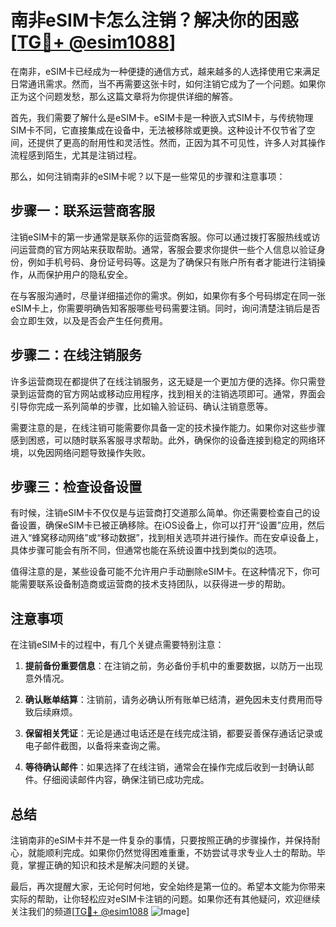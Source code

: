 # 南非eSIM卡怎么注销？解决你的困惑[[TG💪+ @esim1088](https://t.me/s/esim1088)]

在南非，eSIM卡已经成为一种便捷的通信方式，越来越多的人选择使用它来满足日常通讯需求。然而，当不再需要这张卡时，如何注销它成为了一个问题。如果你正为这个问题发愁，那么这篇文章将为你提供详细的解答。

首先，我们需要了解什么是eSIM卡。eSIM卡是一种嵌入式SIM卡，与传统物理SIM卡不同，它直接集成在设备中，无法被移除或更换。这种设计不仅节省了空间，还提供了更高的耐用性和灵活性。然而，正因为其不可见性，许多人对其操作流程感到陌生，尤其是注销过程。

那么，如何注销南非的eSIM卡呢？以下是一些常见的步骤和注意事项：

## 步骤一：联系运营商客服

注销eSIM卡的第一步通常是联系你的运营商客服。你可以通过拨打客服热线或访问运营商的官方网站来获取帮助。通常，客服会要求你提供一些个人信息以验证身份，例如手机号码、身份证号码等。这是为了确保只有账户所有者才能进行注销操作，从而保护用户的隐私安全。

在与客服沟通时，尽量详细描述你的需求。例如，如果你有多个号码绑定在同一张eSIM卡上，你需要明确告知客服哪些号码需要注销。同时，询问清楚注销后是否会立即生效，以及是否会产生任何费用。

## 步骤二：在线注销服务

许多运营商现在都提供了在线注销服务，这无疑是一个更加方便的选择。你只需登录到运营商的官方网站或移动应用程序，找到相关的注销选项即可。通常，界面会引导你完成一系列简单的步骤，比如输入验证码、确认注销意愿等。

需要注意的是，在线注销可能需要你具备一定的技术操作能力。如果你对这些步骤感到困惑，可以随时联系客服寻求帮助。此外，确保你的设备连接到稳定的网络环境，以免因网络问题导致操作失败。

## 步骤三：检查设备设置

有时候，注销eSIM卡不仅仅是与运营商打交道那么简单。你还需要检查自己的设备设置，确保eSIM卡已被正确移除。在iOS设备上，你可以打开“设置”应用，然后进入“蜂窝移动网络”或“移动数据”，找到相关选项并进行操作。而在安卓设备上，具体步骤可能会有所不同，但通常也能在系统设置中找到类似的选项。

值得注意的是，某些设备可能不允许用户手动删除eSIM卡。在这种情况下，你可能需要联系设备制造商或运营商的技术支持团队，以获得进一步的帮助。

## 注意事项

在注销eSIM卡的过程中，有几个关键点需要特别注意：

1. **提前备份重要信息**：在注销之前，务必备份手机中的重要数据，以防万一出现意外情况。
   
2. **确认账单结算**：注销前，请务必确认所有账单已结清，避免因未支付费用而导致后续麻烦。

3. **保留相关凭证**：无论是通过电话还是在线完成注销，都要妥善保存通话记录或电子邮件截图，以备将来查询之需。

4. **等待确认邮件**：如果选择了在线注销，通常会在操作完成后收到一封确认邮件。仔细阅读邮件内容，确保注销已成功完成。

## 总结

注销南非的eSIM卡并不是一件复杂的事情，只要按照正确的步骤操作，并保持耐心，就能顺利完成。如果你仍然觉得困难重重，不妨尝试寻求专业人士的帮助。毕竟，掌握正确的知识和技术是解决问题的关键。

最后，再次提醒大家，无论何时何地，安全始终是第一位的。希望本文能为你带来实际的帮助，让你轻松应对eSIM卡注销的问题。如果你还有其他疑问，欢迎继续关注我们的频道[[TG💪+ @esim1088](https://t.me/s/esim1088) ![Image](https://i.postimg.cc/4NQfJmqS/Snipaste-2025-05-13-00-14-12.png)]